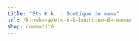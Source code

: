 ```yaml
---
title: "Ets K.k. : Boutique de mama"
url: /kinshasa/ets-k-k-boutique-de-mama/
shop: commodité
---
```

